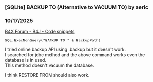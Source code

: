 ### [SQLite] BACKUP TO (Alternative to VACUUM TO) by aeric
### 10/17/2025
[B4X Forum - B4J - Code snippets](https://www.b4x.com/android/forum/threads/169069/)

```B4X
SQL.ExecNonQuery("BACKUP TO " & BackupPath)
```

  
  
I tried online backup API using .backup but it doesn't work.  
I searched for jdbc method and the above command works even the database is in used.  
This method doesn't vacuum the database.  
  
I think RESTORE FROM should also work.